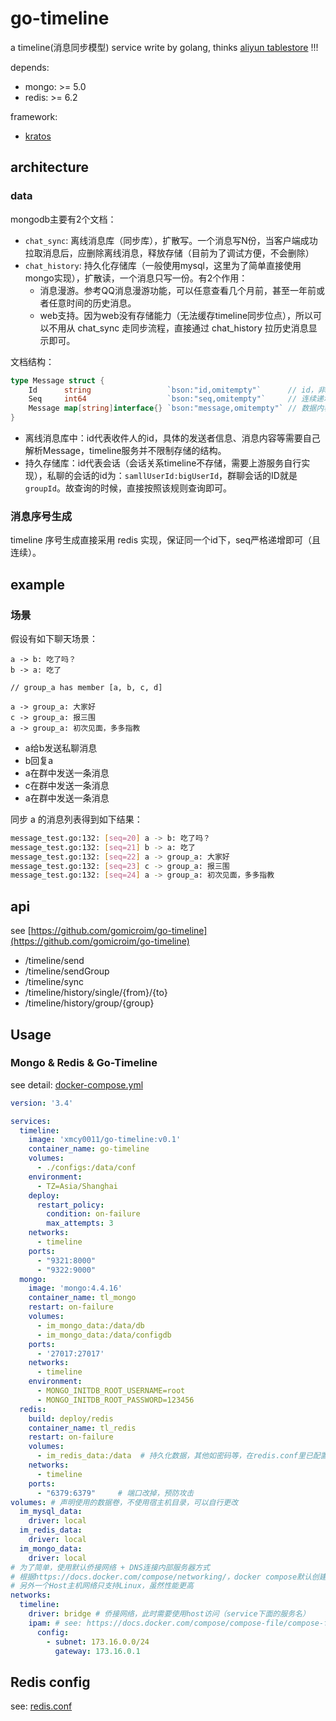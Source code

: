 # go-timeline

a timeline(消息同步模型) service write by golang, thinks [aliyun tablestore](https://help.aliyun.com/document_detail/89885.html) !!!

depends:

- mongo: >= 5.0
- redis: >= 6.2

framework:

- [kratos](https://github.com/go-kratos/kratos)

## architecture

### data

mongodb主要有2个文档：

- `chat_sync`: 离线消息库（同步库），扩散写。一个消息写N份，当客户端成功拉取消息后，应删除离线消息，释放存储（目前为了调试方便，不会删除）
- `chat_history`: 持久化存储库（一般使用mysql，这里为了简单直接使用mongo实现），扩散读，一个消息只写一份。有2个作用：
    - 消息漫游。参考QQ消息漫游功能，可以任意查看几个月前，甚至一年前或者任意时间的历史消息。
    - web支持。因为web没有存储能力（无法缓存timeline同步位点），所以可以不用从 chat_sync 走同步流程，直接通过 chat_history 拉历史消息显示即可。

文档结构：

```go
type Message struct {
	Id      string                 `bson:"id,omitempty"`      // id，非mongo的对象id
	Seq     int64                  `bson:"seq,omitempty"`     // 连续递增序号
	Message map[string]interface{} `bson:"message,omitempty"` // 数据内容
}
```

- 离线消息库中：id代表收件人的id，具体的发送者信息、消息内容等需要自己解析Message，timeline服务并不限制存储的结构。
- 持久存储库：id代表会话（会话关系timeline不存储，需要上游服务自行实现），私聊的会话的id为：`samllUserId:bigUserId`，群聊会话的ID就是 `groupId`。故查询的时候，直接按照该规则查询即可。

### 消息序号生成

timeline 序号生成直接采用 redis 实现，保证同一个id下，seq严格递增即可（且连续）。

## example

### 场景

假设有如下聊天场景：

```text
a -> b: 吃了吗？
b -> a: 吃了

// group_a has member [a, b, c, d]

a -> group_a: 大家好
c -> group_a: 报三围
a -> group_a: 初次见面，多多指教
```

- a给b发送私聊消息
- b回复a
- a在群中发送一条消息
- c在群中发送一条消息
- a在群中发送一条消息

同步 a 的消息列表得到如下结果：

```bash
message_test.go:132: [seq=20] a -> b: 吃了吗？
message_test.go:132: [seq=21] b -> a: 吃了
message_test.go:132: [seq=22] a -> group_a: 大家好
message_test.go:132: [seq=23] c -> group_a: 报三围
message_test.go:132: [seq=24] a -> group_a: 初次见面，多多指教
```

## api

see [https://github.com/gomicroim/go-timeline](https://github.com/gomicroim/go-timeline) 

- /timeline/send
- /timeline/sendGroup
- /timeline/sync
- /timeline/history/single/{from}/{to}
- /timeline/history/group/{group}

## Usage

### Mongo & Redis & Go-Timeline

see detail: [docker-compose.yml](https://github.com/gomicroim/go-timeline/docker-compose.yml)

```yaml
version: '3.4'

services:
  timeline:
    image: 'xmcy0011/go-timeline:v0.1'
    container_name: go-timeline
    volumes:
      - ./configs:/data/conf
    environment:
      - TZ=Asia/Shanghai
    deploy:
      restart_policy:
        condition: on-failure
        max_attempts: 3
    networks:
      - timeline
    ports:
      - "9321:8000"
      - "9322:9000"
  mongo:
    image: 'mongo:4.4.16'
    container_name: tl_mongo
    restart: on-failure
    volumes:
      - im_mongo_data:/data/db
      - im_mongo_data:/data/configdb
    ports:
      - '27017:27017'
    networks:
      - timeline
    environment:
      - MONGO_INITDB_ROOT_USERNAME=root
      - MONGO_INITDB_ROOT_PASSWORD=123456
  redis:
    build: deploy/redis
    container_name: tl_redis
    restart: on-failure
    volumes:
      - im_redis_data:/data  # 持久化数据，其他如密码等，在redis.conf里已配置
    networks:
      - timeline
    ports:
      - "6379:6379"     # 端口改掉，预防攻击
volumes: # 声明使用的数据卷，不使用宿主机目录，可以自行更改
  im_mysql_data:
    driver: local
  im_redis_data:
    driver: local
  im_mongo_data:
    driver: local
# 为了简单，使用默认侨接网络 + DNS连接内部服务器方式
# 根据https://docs.docker.com/compose/networking/，docker compose默认创建了网络，但是创建自己的侨接网络更安全
# 另外一个Host主机网络只支持Linux，虽然性能更高
networks:
  timeline:
    driver: bridge # 侨接网络，此时需要使用host访问（service下面的服务名）
    ipam: # see: https://docs.docker.com/compose/compose-file/compose-file-v3/#network
      config:
        - subnet: 173.16.0.0/24
          gateway: 173.16.0.1
```

## Redis config

see: [redis.conf](https://github.com/gomicroim/go-timeline/tree/main/deploy/redis/redis.conf)